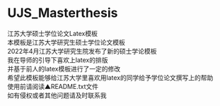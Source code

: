 # UJS_Masterthesis
江苏大学硕士学位论文Latex模板\
本模板是江苏大学研究生硕士学位论文模板\
2022年4月江苏大学研究生院发布了新的硕士学论模板\
我在导师的引导下喜欢上latex的排版\
并基于前人的latex模板进行了一定的修改\
希望此模板能够给江苏大学里喜欢用latex的同学给予学位论文撰写上的帮助\
使用前请阅读▲README.txt文件\
如有侵权或者其他问题请及时联系我
